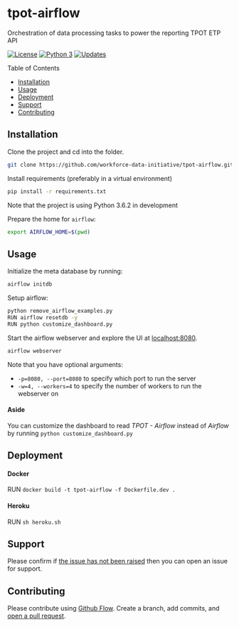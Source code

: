 # tpot-airflow

Orchestration of data processing tasks to power the reporting TPOT ETP API

[![License](https://img.shields.io/badge/License-Apache%202.0-blue.svg)](https://opensource.org/licenses/Apache-2.0)
[![Python 3](https://pyup.io/repos/github/workforce-data-initiative/tpot-airflow/python-3-shield.svg)](https://pyup.io/repos/github/workforce-data-initiative/tpot-airflow/)
[![Updates](https://pyup.io/repos/github/workforce-data-initiative/tpot-airflow/shield.svg)](https://pyup.io/repos/github/workforce-data-initiative/tpot-airflow/)


Table of Contents

- [Installation](#installation)
- [Usage](#usage)
- [Deployment](#deployment)
- [Support](#support)
- [Contributing](#contributing)

## Installation

Clone the project and cd into the folder.
```bash
git clone https://github.com/workforce-data-initiative/tpot-airflow.git && cd tpot-airflow
```

Install requirements (preferably in a virtual environment)
```bash
pip install -r requirements.txt
```
Note that the project is using Python 3.6.2 in development

Prepare the home for `airflow`:
```bash
export AIRFLOW_HOME=$(pwd)
```

## Usage

Initialize the meta database by running:
```bash
airflow initdb
```

Setup airflow:
```bash
python remove_airflow_examples.py
RUN airflow resetdb -y
RUN python customize_dashboard.py
```

Start the airflow webserver and explore the UI at [localhost:8080](http://localhost:8080).
```bash
airflow webserver
```
Note that you have optional arguments:

- `-p=8080, --port=8080` to specify which port to run the server
- `-w=4, --workers=4` to specify the number of workers to run the webserver on


#### Aside

You can customize the dashboard to read *TPOT - Airflow* instead of *Airflow* by running `python customize_dashboard.py`

## Deployment
#### Docker

RUN `docker build -t tpot-airflow -f Dockerfile.dev .`

#### Heroku

RUN `sh heroku.sh`

## Support

Please confirm if [the issue has not been raised](https://github.com/workforce-data-initiative/tpot-airflow/issues/new) then you can open an issue for support.

## Contributing

Please contribute using [Github Flow](https://guides.github.com/introduction/flow/). Create a branch, add commits, and [open a pull request](https://github.com/workforce-data-initiative/tpot-airflow/compare).
